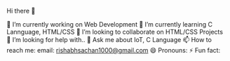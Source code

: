 Hi there 👋

🔭 I’m currently working on Web Development
🌱 I’m currently learning C Lannguage, HTML/CSS
👯 I’m looking to collaborate on HTML/CSS Projects
🤔 I’m looking for help with..
💬 Ask me about IoT, C Language
📫 How to reach me: email: rishabhsachan1000@gmail.com
😄 Pronouns: 
⚡ Fun fact: 
